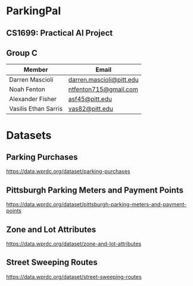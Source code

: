 # ParkingPal 
## CS1699: Practical AI Project

## Group C

| Member               | Email                    |
| -------------------- | ------------------------ |
| Darren Mascioli      | darren.mascioli@pitt.edu |
| Noah Fenton          | ntfenton715@gmail.com    |
| Alexander Fisher     | asf45@pitt.edu           |
| Vasilis Ethan Sarris | vas82@pitt.edu           |


# Datasets

## Parking Purchases

https://data.wprdc.org/dataset/parking-purchases

## Pittsburgh Parking Meters and Payment Points

https://data.wprdc.org/dataset/pittsburgh-parking-meters-and-payment-points

## Zone and Lot Attributes

https://data.wprdc.org/dataset/zone-and-lot-attributes

## Street Sweeping Routes

https://data.wprdc.org/dataset/street-sweeping-routes
